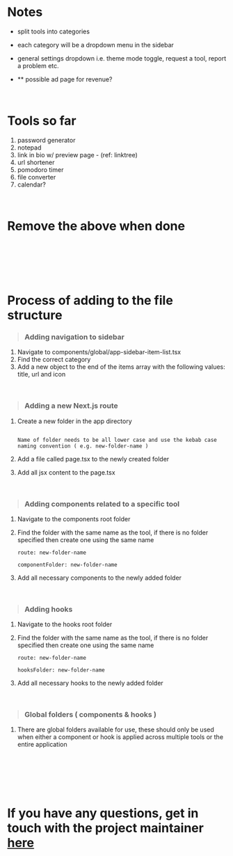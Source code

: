 # Notes

-   split tools into categories
-   each category will be a dropdown menu in the sidebar
-   general settings dropdown i.e. theme mode toggle, request a tool, report a problem etc.

-   \*\* possible ad page for revenue?

&nbsp;

# Tools so far

1. password generator
2. notepad
3. link in bio w/ preview page - (ref: linktree)
4. url shortener
5. pomodoro timer
6. file converter
7. calendar?

&nbsp;

# Remove the above when done

&nbsp;

&nbsp;

&nbsp;

# Process of adding to the file structure

> ### Adding navigation to sidebar

1. Navigate to components/global/app-sidebar-item-list.tsx
2. Find the correct category
3. Add a new object to the end of the items array with the following values: title, url and icon

&nbsp;

> ### Adding a new Next.js route

1. Create a new folder in the app directory

    ```

    Name of folder needs to be all lower case and use the kebab case naming convention ( e.g. new-folder-name )

    ```

2. Add a file called page.tsx to the newly created folder
3. Add all jsx content to the page.tsx

&nbsp;

> ### Adding components related to a specific tool

1. Navigate to the components root folder
2. Find the folder with the same name as the tool, if there is no folder specified then create one using the same name

    ```
    route: new-folder-name

    componentFolder: new-folder-name
    ```

3. Add all necessary components to the newly added folder

&nbsp;

> ### Adding hooks

1. Navigate to the hooks root folder
2. Find the folder with the same name as the tool, if there is no folder specified then create one using the same name

    ```
    route: new-folder-name

    hooksFolder: new-folder-name
    ```

3. Add all necessary hooks to the newly added folder


&nbsp;

> ### Global folders ( components & hooks )

1. There are global folders available for use, these should only be used when either a component or hook is applied across multiple tools or the entire application

&nbsp;

&nbsp;

&nbsp;

# If you have any questions, get in touch with the project maintainer [here](https://discordapp.com/users/706100204960612443)